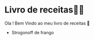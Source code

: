 # Livro de receitas:man_cook:

Ola ! Bem Vindo ao meu livro de receitas :wave:

- Strogonoff de frango 
